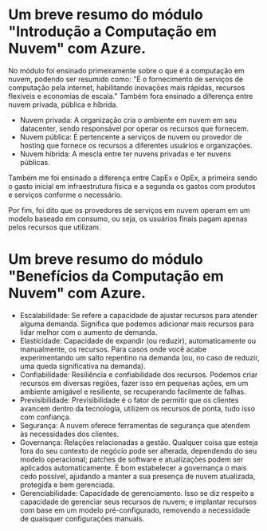 # Um breve resumo do módulo "Introdução a Computação em Nuvem" com Azure.

No módulo foi ensinado primeiramente sobre o que é a computação em nuvem, podendo ser resumido como: "É o fornecimento de serviços de computação pela internet, habilitando inovações mais rápidas, recursos flexíveis e economias de escala."
Também fora ensinado a diferença entre nuvem privada, pública e híbrida.

- Nuvem privada: A organização cria o ambiente em nuvem em seu datacenter, sendo responsável por operar os recursos que fornecem.
- Nuvem pública: É pertencente a serviços de nuvem ou provedor de hosting que fornece os recursos a diferentes usuários e organizações.
- Nuvem híbrida: A mescla entre ter nuvens privadas e ter nuvens públicas.

Também me foi ensinado a diferença entre CapEx e OpEx, a primeira sendo o gasto inicial em infraestrutura física e a segunda os gastos com produtos e serviços conforme o necessário.

Por fim, foi dito que os provedores de serviços em nuvem operam em um modelo baseado em consumo, ou seja, os usuários finais pagam apenas pelos recursos que utilizam.


# Um breve resumo do módulo "Benefícios da Computação em Nuvem" com Azure.

- Escalabilidade: Se refere a capacidade de ajustar recursos para atender alguma demanda. Significa que podemos adicionar mais recursos para lidar melhor com o aumento de demanda.
- Elasticidade: Capacidade de expandir (ou reduzir), automaticamente ou manualmente, os recursos. Para casos onde você acabe experimentando um salto repentino na demanda (ou, no caso de reduzir, uma queda significativa na demanda).
- Confiabilidade: Resiliência e confiabilidade dos recursos. Podemos criar recursos em diversas regiões, fazer isso em pequenas ações, em um ambiente amigável e resiliente, se recuperando facilmente de falhas.
- Previsibilidade: Previsibilidade é o fator de permitir que os clientes avancem dentro da tecnologia, utilizem os recursos de ponta, tudo isso com confiança.
- Segurança: A nuvem oferece ferramentas de segurança que atendem às necessidades dos clientes.
- Governança: Relações relacionadas a gestão. Qualquer coisa que esteja fora do seu contexto de negócio pode ser alterada, dependendo do seu modelo operacional; patches de software e atualizações podem ser aplicados automaticamente. É bom estabelecer a governança o mais cedo possível, ajudando a manter a sua presença de nuvem atualizada, protegida e bem gerenciada.
- Gerenciabilidade: Capacidade de gerenciamento. Isso se diz respeito a capacidade de gerenciar seus recursos de nuvem; e implantar recursos com base em um modelo pré-configurado, removendo a necessidade de quaisquer configurações manuais.
